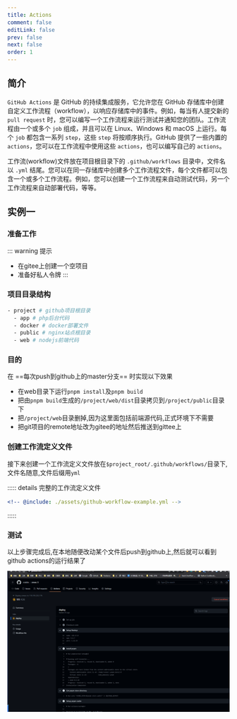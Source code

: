 ```yaml
---
title: Actions
comment: false
editLink: false
prev: false
next: false
order: 1
---
```

 
## 简介

`GitHub Actions` 是 GitHub 的持续集成服务，它允许您在 GitHub 存储库中创建自定义工作流程（workflow），以响应存储库中的事件。例如，每当有人提交新的 `pull request` 时，您可以编写一个工作流程来运行测试并通知您的团队。工作流程由一个或多个 `job` 组成，并且可以在 Linux、Windows 和 macOS 上运行。每个 `job` 都包含一系列 `step`，这些 `step` 将按顺序执行。GitHub 提供了一些内置的 `actions`，您可以在工作流程中使用这些 `actions`，也可以编写自己的 `actions`。

工作流(workflow)文件放在项目根目录下的 `.github/workflows` 目录中，文件名以 `.yml` 结尾。您可以在同一存储库中创建多个工作流程文件，每个文件都可以包含一个或多个工作流程。例如，您可以创建一个工作流程来自动测试代码，另一个工作流程来自动部署代码，等等。

## 实例一
### 准备工作

::: warning 提示
- 在gitee上创建一个空项目
- 准备好私人令牌
:::

### 项目目录结构

```bash
- project # github项目根目录
  - app # php后台代码
  - docker # docker部署文件
  - public # nginx站点根目录
  - web # nodejs前端代码
```
### 目的

在 ==每次push到github上的master分支== 时实现以下效果

- 在web目录下运行``pnpm install``及``pnpm build``
- 把由``pnpm build``生成的``/project/web/dist``目录拷贝到``/project/public``目录下
- 把``/project/web``目录删掉,因为这里面包括前端源代码,正式环境下不需要
- 把git项目的remote地址改为gitee的地址然后推送到gittee上

### 创建工作流定义文件

接下来创建一个工作流定义文件放在``$project_root/.github/workflows/``目录下,文件名随意,文件后缀用``yml``

::::: details 完整的工作流定义文件
```yaml
<!-- @include: ./assets/github-workflow-example.yml -->
```
:::::

### 测试

以上步骤完成后,在本地随便改动某个文件后push到github上,然后就可以看到github actions的运行结果了

![](assets%2F1.gif)

